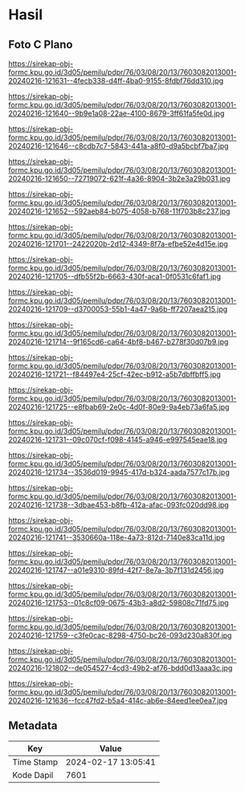 # Hasil

## Foto C Plano

https://sirekap-obj-formc.kpu.go.id/3d05/pemilu/pdpr/76/03/08/20/13/7603082013001-20240216-121631--4fecb338-d4ff-4ba0-9155-8fdbf76dd310.jpg

https://sirekap-obj-formc.kpu.go.id/3d05/pemilu/pdpr/76/03/08/20/13/7603082013001-20240216-121640--9b9e1a08-22ae-4100-8679-3ff61fa5fe0d.jpg

https://sirekap-obj-formc.kpu.go.id/3d05/pemilu/pdpr/76/03/08/20/13/7603082013001-20240216-121646--c8cdb7c7-5843-441a-a8f0-d9a5bcbf7ba7.jpg

https://sirekap-obj-formc.kpu.go.id/3d05/pemilu/pdpr/76/03/08/20/13/7603082013001-20240216-121650--72719072-621f-4a36-8904-3b2e3a29b031.jpg

https://sirekap-obj-formc.kpu.go.id/3d05/pemilu/pdpr/76/03/08/20/13/7603082013001-20240216-121652--592aeb84-b075-4058-b768-11f703b8c237.jpg

https://sirekap-obj-formc.kpu.go.id/3d05/pemilu/pdpr/76/03/08/20/13/7603082013001-20240216-121701--2422020b-2d12-4349-8f7a-efbe52e4d15e.jpg

https://sirekap-obj-formc.kpu.go.id/3d05/pemilu/pdpr/76/03/08/20/13/7603082013001-20240216-121705--dfb55f2b-6663-430f-aca1-0f0531c6faf1.jpg

https://sirekap-obj-formc.kpu.go.id/3d05/pemilu/pdpr/76/03/08/20/13/7603082013001-20240216-121709--d3700053-55b1-4a47-9a6b-ff7207aea215.jpg

https://sirekap-obj-formc.kpu.go.id/3d05/pemilu/pdpr/76/03/08/20/13/7603082013001-20240216-121714--9f165cd6-ca64-4bf8-b467-b278f30d07b9.jpg

https://sirekap-obj-formc.kpu.go.id/3d05/pemilu/pdpr/76/03/08/20/13/7603082013001-20240216-121721--f84497e4-25cf-42ec-b912-a5b7dbffbff5.jpg

https://sirekap-obj-formc.kpu.go.id/3d05/pemilu/pdpr/76/03/08/20/13/7603082013001-20240216-121725--e8fbab69-2e0c-4d0f-80e9-9a4eb73a6fa5.jpg

https://sirekap-obj-formc.kpu.go.id/3d05/pemilu/pdpr/76/03/08/20/13/7603082013001-20240216-121731--09c070cf-f098-4145-a946-e997545eae18.jpg

https://sirekap-obj-formc.kpu.go.id/3d05/pemilu/pdpr/76/03/08/20/13/7603082013001-20240216-121734--3536d019-9945-417d-b324-aada7577c17b.jpg

https://sirekap-obj-formc.kpu.go.id/3d05/pemilu/pdpr/76/03/08/20/13/7603082013001-20240216-121738--3dbae453-b8fb-412a-afac-093fc020dd98.jpg

https://sirekap-obj-formc.kpu.go.id/3d05/pemilu/pdpr/76/03/08/20/13/7603082013001-20240216-121741--3530660a-118e-4a73-812d-7140e83ca11d.jpg

https://sirekap-obj-formc.kpu.go.id/3d05/pemilu/pdpr/76/03/08/20/13/7603082013001-20240216-121747--a01e9310-89fd-42f7-8e7a-3b7f131d2456.jpg

https://sirekap-obj-formc.kpu.go.id/3d05/pemilu/pdpr/76/03/08/20/13/7603082013001-20240216-121753--01c8cf09-0675-43b3-a8d2-59808c71fd75.jpg

https://sirekap-obj-formc.kpu.go.id/3d05/pemilu/pdpr/76/03/08/20/13/7603082013001-20240216-121759--c3fe0cac-8298-4750-bc26-093d230a830f.jpg

https://sirekap-obj-formc.kpu.go.id/3d05/pemilu/pdpr/76/03/08/20/13/7603082013001-20240216-121802--de054527-4cd3-49b2-af76-bdd0d13aaa3c.jpg

https://sirekap-obj-formc.kpu.go.id/3d05/pemilu/pdpr/76/03/08/20/13/7603082013001-20240216-121636--fcc47fd2-b5a4-414c-ab6e-84eed1ee0ea7.jpg


## Metadata

| Key        | Value               |
| ---------- | ------------------- |
| Time Stamp | 2024-02-17 13:05:41 |
| Kode Dapil | 7601                |



